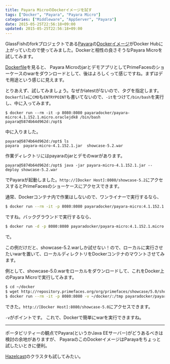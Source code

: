 ```yaml
---
title: Payara MicroのDockerイメージを試す
tags: ["Docker", "Payara", "Payara Micro"]
categories: ["Middleware", "AppServer", "Payara"]
date: 2015-05-25T22:56:18+09:00
updated: 2015-05-25T22:56:18+09:00
---
```


GlassFishのforkプロジェクトである[Payara](http://www.payara.co.uk/home)の[Dockerイメージ](https://hub.docker.com/u/payaradocker/)がDocker Hubに上がっていたので使ってみました。Dockerと相性の良さそうなPayara Microを試してみます。

[Dockerfile](https://github.com/payara/docker/blob/master/payara-micro/Dockerfile)を見ると、
Payara MicroのjarとデモアプリとしてPrimeFacesのショーケースのwarをダウンロードとして、後はよろしくって感じですね。まずはデモ用途という感じに見えます。

とりあえず、試してみましょう。なぜかlatestがないので、タグを指定します。
`Dockerfile`に`CMD`も`ENTRYPOINT`も書いてないので、`-it`をつけて`/bin/bash`を実行し、中に入ってみます。

```
$ docker run --rm -it -p 8080:8080 payaradocker/payara-micro:4.1.152.1.micro.oraclejdk8 /bin/bash
payara@5874b64d962d:/opt$
```
中に入りました。

```
payara@5874b64d962d:/opt$ ls
payara  payara-micro-4.1.152.1.jar  showcase-5.2.war
```

作業ディレクトリにはpayaraのjarとデモのwarがあります。

```
payara@5874b64d962d:/opt$ java -jar payara-micro-4.1.152.1.jar --deploy showcase-5.2.war
```

でPayaraが起動しました。`http://[Docker Host]:8080/showcase-5.2`にアクセスするとPrimeFacesのショーケースにアクセスできます。

通常、Dockerコンテナ内で作業はしないので、ワンライナーで実行するなら、

``` bash
$ docker run --rm -it -p 8080:8080 payaradocker/payara-micro:4.1.152.1.micro.oraclejdk8 java -jar payara-micro-4.1.152.1.jar --deploy showcase-5.2.war
```

ですね。バックグラウンドで実行するなら、

``` bash
$ docker run -d -p 8080:8080 payaradocker/payara-micro:4.1.152.1.micro.oraclejdk8 java -jar payara-micro-4.1.152.1.jar --deploy showcase-5.2.war
```

で。

この例だけだと、showcase-5.2.warしか試せない！ので、ローカルに実行させたいwarを置いて、ローカルディレクトリをDockerコンテナのマウントさせてみます。

例として、showcase-5.0.warをローカルをダウンロードして、これをDocker上のPayara Microで実行してみます。

``` bash
$ cd ~/docker
$ wget http://repository.primefaces.org/org/primefaces/showcase/5.0/showcase-5.0.war
$ docker run --rm -it -p 8080:8080 -v ~/docker/:/tmp payaradocker/payara-micro:4.1.152.1.micro.oraclejdk8 java -jar payara-micro-4.1.152.1.jar --deploy /tmp/showcase-5.0.war
```

できた。`http://[Docker Host]:8080/showcase-5.0`にアクセスできます。

`-v`がポイントです。
これで、Dockerで簡単にwarを実行できますね。

----


ポータビリティーの観点でPayara(というかJava EEサーバー)がどうあるべきは検討の余地がありますが、
PayaraのこのDockerイメージはParayaをちょっと試したいときに便利。

[Hazelcast](http://d.hatena.ne.jp/Kazuhira/20150523/1432366272)のクラスタも試してみたい。

